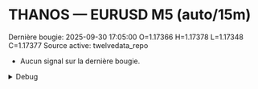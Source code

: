 # THANOS — EURUSD M5 (auto/15m)
Dernière bougie: 2025-09-30 17:05:00  O=1.17366  H=1.17378  L=1.17348  C=1.17377
Source active: twelvedata_repo

- Aucun signal sur la dernière bougie.

<details><summary>Debug</summary>

- TD_API_KEY manquant.

</details>